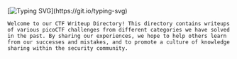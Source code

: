 [![Typing SVG](https://readme-typing-svg.herokuapp.com?font=Fira+Code&size=30&duration=3000&pause=750&color=41F72E&width=435&lines=picoCTF+Write+ups.)](https://git.io/typing-svg)

`Welcome to our CTF Writeup Directory! This directory contains writeups of various picoCTF challenges from different categories we have solved in the past. By sharing our experiences, we hope to help others learn from our successes and mistakes, and to promote a culture of knowledge sharing within the security community.`
